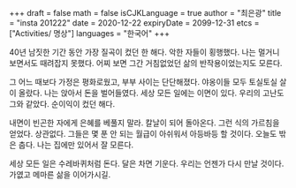 +++
draft = false
math = false
isCJKLanguage = true
author = "최은광"
title = "insta 201222"
date = 2020-12-22
expiryDate = 2099-12-31
etcs = ["Activities/ 명상"]
languages = "한국어"
+++

40년 남짓한 기간 동안 가장 질곡이 컸던 한 해다. 악한 자들이 횡행했다. 나는 멀거니 보면서도 때려잡지 못했다. 어찌 보면 그간 거침없었던 삶의 반작용이었는지도 모른다.

그 어느 때보다 가정은 평화로웠고, 부부 사이는 단단해졌다. 야옹이들 모두 토실토실 살이 올랐다. 나는 앉아서 돈을 벌어들였다. 세상 모든 일에는 이면이 있다. 우리의 고난도 그와 같았다. 순이익이 컸던 해다.

내면이 빈곤한 자에게 은혜를 베풀지 말라. 칼날이 되어 돌아온다. 그런 식의 가르침을 얻었다. 상관없다. 그들은 몇 푼 안 되는 월급이 아쉬워서 아등바등 할 것이다. 오늘도 밖은 춥다. 나는 집에만 있어서 잘 모른다.

세상 모든 일은 수레바퀴처럼 돈다. 달은 차면 기운다. 우리는 언젠가 다시 만날 것이다. 가엾고 메마른 삶을 이어가시길. 